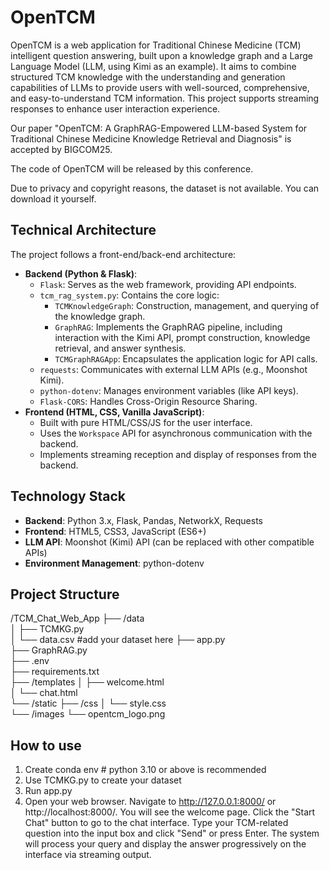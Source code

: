 # OpenTCM

OpenTCM is a web application for Traditional Chinese Medicine (TCM) intelligent question answering, built upon a knowledge graph and a Large Language Model (LLM, using Kimi as an example). It aims to combine structured TCM knowledge with the understanding and generation capabilities of LLMs to provide users with well-sourced, comprehensive, and easy-to-understand TCM information. This project supports streaming responses to enhance user interaction experience.

Our paper "OpenTCM: A GraphRAG-Empowered LLM-based System for Traditional Chinese Medicine Knowledge Retrieval and Diagnosis" is accepted by BIGCOM25.

The code of OpenTCM will be released by this conference.

Due to privacy and copyright reasons, the dataset is not available. You can download it yourself.

## Technical Architecture

The project follows a front-end/back-end architecture:

* **Backend (Python & Flask)**:
    * `Flask`: Serves as the web framework, providing API endpoints.
    * `tcm_rag_system.py`: Contains the core logic:
        * `TCMKnowledgeGraph`: Construction, management, and querying of the knowledge graph.
        * `GraphRAG`: Implements the GraphRAG pipeline, including interaction with the Kimi API, prompt construction, knowledge retrieval, and answer synthesis.
        * `TCMGraphRAGApp`: Encapsulates the application logic for API calls.
    * `requests`: Communicates with external LLM APIs (e.g., Moonshot Kimi).
    * `python-dotenv`: Manages environment variables (like API keys).
    * `Flask-CORS`: Handles Cross-Origin Resource Sharing.
* **Frontend (HTML, CSS, Vanilla JavaScript)**:
    * Built with pure HTML/CSS/JS for the user interface.
    * Uses the `Workspace` API for asynchronous communication with the backend.
    * Implements streaming reception and display of responses from the backend.

## Technology Stack

* **Backend**: Python 3.x, Flask, Pandas, NetworkX, Requests
* **Frontend**: HTML5, CSS3, JavaScript (ES6+)
* **LLM API**: Moonshot (Kimi) API (can be replaced with other compatible APIs)
* **Environment Management**: python-dotenv

## Project Structure

/TCM_Chat_Web_App
├── /data       
│   ├── TCMKG.py      
│   └── data.csv    #add your dataset here
├── app.py               
├── GraphRAG.py     
├── .env                 
├── requirements.txt      
├── /templates
│   ├── welcome.html      
│   └── chat.html         
└── /static
├── /css
│   └── style.css     
└── /images
└── opentcm_logo.png





## How to use
1. Create conda env     # python 3.10 or above is recommended
2. Use TCMKG.py to create your dataset
3. Run app.py
4. Open your web browser.
Navigate to http://127.0.0.1:8000/ or http://localhost:8000/.
You will see the welcome page. Click the "Start Chat" button to go to the chat interface.
Type your TCM-related question into the input box and click "Send" or press Enter.
The system will process your query and display the answer progressively on the interface via streaming output.
